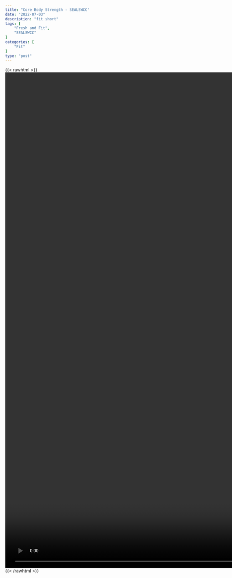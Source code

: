 ```yaml
---
title: "Core Body Strength - SEALSWCC"
date: "2022-07-03"
description: "fit short"
tags: [
    "Fresh and Fit",
    "SEALSWCC"
]
categories: [
    "Fit"
]
type: "post"
---
```

{{< rawhtml >}}
    <video style="height:40vh;width:auto" overflow="hidden" controls>
        <source src="https://lectures.dev00ps.com/Fit/PODCAST%20Episode%2030%20%7C%20Fitness%20Series%20-%20Core%20Body%20Strength%20%7C%20SEALSWCC.COM.mp4" type="video/mp4"> 
    </video>
{{< /rawhtml >}}

